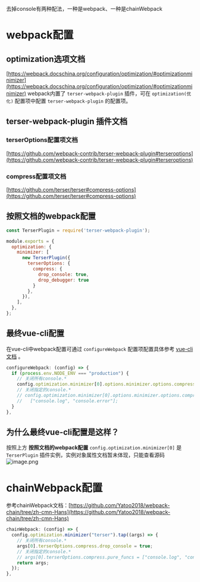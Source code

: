 去掉console有两种配法，一种是webpack、一种是chainWebpack
# webpack配置
## optimization选项文档
[https://webpack.docschina.org/configuration/optimization/#optimizationminimizer](https://webpack.docschina.org/configuration/optimization/#optimizationminimizer)
webpack内置了 `terser-webpack-plugin` 插件，可在 `optimization(优化)` 配置项中配置 `terser-webpack-plugin` 的配置项。
## terser-webpack-plugin 插件文档
### terserOptions配置项文档
[https://github.com/webpack-contrib/terser-webpack-plugin#terseroptions](https://github.com/webpack-contrib/terser-webpack-plugin#terseroptions)
### compress配置项文档
[https://github.com/terser/terser#compress-options](https://github.com/terser/terser#compress-options)
## 按照文档的webpack配置
```javascript
const TerserPlugin = require('terser-webpack-plugin');

module.exports = {
  optimization: {
    minimizer: [
      new TerserPlugin({
        terserOptions: {
          compress: {
            drop_console: true,
            drop_debugger: true
          }
        },
      }),
    ],
  },
};
```
## 最终vue-cli配置
在vue-cli中webpack配置可通过 `configureWebpack` 配置项配置具体参考 [vue-cli文档](https://cli.vuejs.org/zh/guide/webpack.html) 。
```javascript
configureWebpack: (config) => {
  if (process.env.NODE_ENV === "production") {
    // 关闭所有console.*
    config.optimization.minimizer[0].options.minimizer.options.compress.drop_console = true;
    // 关闭指定的console.*
    // config.optimization.minimizer[0].options.minimizer.options.compress.pure_funcs =
    //   ["console.log", "console.error"];
  }
},
```
## 为什么最终vue-cli配置是这样？
按照上方 **按照文档的webpack配置** `config.optimization.minimizer[0]` 是 `TerserPlugin` 插件实例，实例对象属性文档暂未体现，只能查看源码
![image.png](https://cdn.nlark.com/yuque/0/2023/png/2779910/1677635942743-b0ffa2ca-3084-49dc-9af4-7df37f683392.png#averageHue=%23271f1e&clientId=u908ffef6-af7d-4&from=paste&height=868&id=u6de64603&originHeight=868&originWidth=730&originalType=binary&ratio=1&rotation=0&showTitle=false&size=96800&status=done&style=none&taskId=u9ecf6dcc-e7f0-42fe-9ca4-5d3fb7e43c5&title=&width=730)
# chainWebpack配置
参考chainWebpack文档：[https://github.com/Yatoo2018/webpack-chain/tree/zh-cmn-Hans](https://github.com/Yatoo2018/webpack-chain/tree/zh-cmn-Hans)
```javascript
chainWebpack: (config) => {
  config.optimization.minimizer("terser").tap((args) => {
    // 关闭所有console.*
    args[0].terserOptions.compress.drop_console = true;
    // 关闭指定的console.*
    // args[0].terserOptions.compress.pure_funcs = ["console.log", "console.error"];
    return args;
  });
},
```
